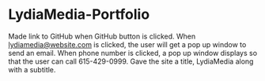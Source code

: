 # LydiaMedia-Portfolio
Made link to GitHub when GitHub button is clicked.
When lydiamedia@website.com is clicked, the user will get a pop up window to send an email.
When phone number is clicked, a pop up window displays so that the user can call 615-429-0999.
Gave the site a title, LydiaMedia along with a subtitle.
